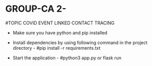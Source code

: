 # GROUP-CA 2-
#TOPIC COVID EVENT LINKED CONTACT TRACING

- Make sure you have python and pip installed

- Install dependencies by using following command in the project directory - 
#pip install -r requirements.txt

- Start the application -
#python3 app.py or flask run
